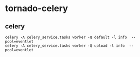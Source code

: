 # tornado-celery

## celery
```
celery -A celery_service.tasks worker -Q default -l info  --pool=eventlet
celery -A celery_service.tasks worker -Q upload -l info  --pool=eventlet

```